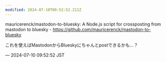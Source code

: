 ```yaml
---
modified: 2024-07-10T00:52:52.211Z
---
```


<p>mauricerenck/mastodon-to-bluesky: A Node.js script for crossposting from mastodon to bluesky - <a href="https://github.com/mauricerenck/mastodon-to-bluesky" target="_blank" rel="nofollow noopener noreferrer" translate="no"><span class="invisible">https://</span><span class="ellipsis">github.com/mauricerenck/mastod</span><span class="invisible">on-to-bluesky</span></a></p><p>これを使えばMastodonからBlueskyにちゃんとpostできるかも…？</p>

&mdash; 2024-07-10 09:52:52 JST

<!-- Original URL: https://mastodon.social/@sakuramochi0/112759457199444080-->
